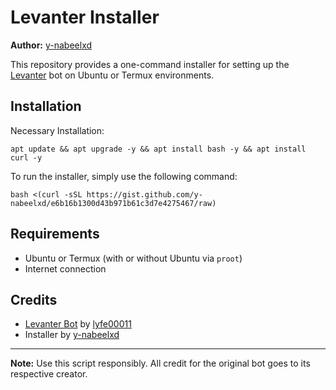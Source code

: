 # Levanter Installer

**Author:** [y-nabeelxd](https://github.com/y-nabeelxd)

This repository provides a one-command installer for setting up the [Levanter](https://github.com/lyfe00011/levanter) bot on Ubuntu or Termux environments.

## Installation

Necessary Installation:

```
apt update && apt upgrade -y && apt install bash -y && apt install curl -y
```
To run the installer, simply use the following command:

```
bash <(curl -sSL https://gist.github.com/y-nabeelxd/e6b16b1300d43b971b61c3d7e4275467/raw)
```

## Requirements

- Ubuntu or Termux (with or without Ubuntu via `proot`)
- Internet connection

## Credits

- [Levanter Bot](https://github.com/lyfe00011/levanter) by [lyfe00011](https://github.com/lyfe00011)
- Installer by [y-nabeelxd](https://github.com/y-nabeelxd)

---

**Note:** Use this script responsibly. All credit for the original bot goes to its respective creator.
